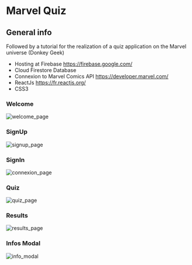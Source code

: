 # Marvel Quiz

## General info

Followed by a tutorial for the realization of a quiz application on the Marvel universe
(Donkey Geek)

* Hosting at Firebase https://firebase.google.com/
* Cloud Firestore Database
* Connexion to Marvel Comics API https://developer.marvel.com/
* ReactJs https://fr.reactjs.org/
* CSS3

### Welcome
![welcome_page](https://user-images.githubusercontent.com/48568104/108630536-89f53700-7465-11eb-86de-f1500283f8dd.png)

### SignUp
![signup_page](https://user-images.githubusercontent.com/48568104/108630615-f4a67280-7465-11eb-8bba-530bbe06989c.png)

### SignIn
![connexion_page](https://user-images.githubusercontent.com/48568104/108630583-c9238800-7465-11eb-94e2-7370e7b7f05f.png)

### Quiz
![quiz_page](https://user-images.githubusercontent.com/48568104/108630591-d6407700-7465-11eb-8839-de088fb38930.png)

### Results
![results_page](https://user-images.githubusercontent.com/48568104/108630594-de98b200-7465-11eb-8857-3dc530a412db.png)

### Infos Modal
![info_modal](https://user-images.githubusercontent.com/48568104/108630586-d0e32c80-7465-11eb-8a4b-d1c30e917bc7.png)

